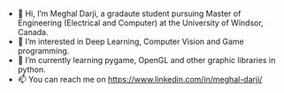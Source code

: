 - 👋 Hi, I’m Meghal Darji, a gradaute student pursuing Master of Engineering (Electrical and Computer) at the University of Windsor, Canada.
- 👀 I’m interested in Deep Learning, Computer Vision and Game programming.
- 🌱 I’m currently learning pygame, OpenGL and other graphic libraries in python.
- 📫 You can reach me on https://www.linkedin.com/in/meghal-darji/

<!---
Meghal17/Meghal17 is a ✨ special ✨ repository because its `README.md` (this file) appears on your GitHub profile.
You can click the Preview link to take a look at your changes.
--->
